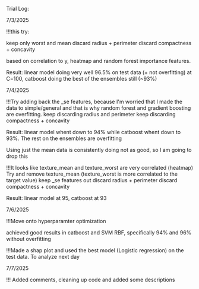 Trial Log: 


7/3/2025

!!!this try: 

keep only worst and mean
discard radius + perimeter
discard compactness + concavity

based on correlation to y, heatmap and random forest importance features.

Result: linear model doing very well 96.5% on test data (+ not overfitting) at C=100, catboost doing the best of the ensembles still (~93%)


7/4/2025

!!!Try adding back the _se features, because I'm worried that I made the data to simple/general and that is why random forest and gradient boosting are overfitting.
keep discarding radius and perimeter
keep discarding compactness + concavity

Result: linear model whent down to 94% while catboost whent down to 93%. The rest on the ensembles are overfitting

Using just the mean data is consistently doing not as good, so I am going to drop this

!!!It looks like texture_mean and texture_worst are very correlated (heatmap)
Try and remove texture_mean (texture_worst is more correlated to the target value)
keep _se features out
discard radius + perimeter
discard compactness + concavity

Result: linear model at 95, catboost at 93


7/6/2025

!!!Move onto hyperparamter optimization

achieved good results in catboost and SVM RBF, specifically 94% and 96% without overfitting

!!!Made a shap plot and used the best model (Logistic regression) on the test data. To analyze next day


7/7/2025

!!! Added comments, cleaning up code and added some descriptions 